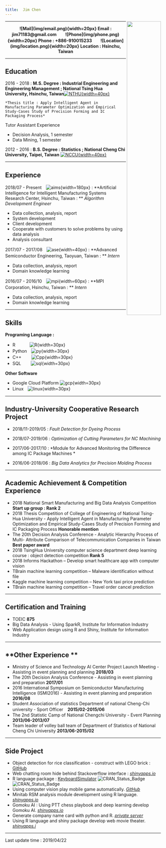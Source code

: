 ```yaml
---
title:  Jim Chen
---
```


<style type="text/css">

h1.title {
  font-size: 38px;
  font-weight:bold;
  text-align: center;
}
</style>

<img align="right" width="110" height="950" src="img/me.jpg">



-------------------     ----------------------------

<div align="center"><b>![Mail](img/email.png){width=20px} Email : jim71183@gmail.com　　![Phone](img/phone.png){width=20px} Phone : +886-910015233　　![Location](img/location.png){width=20px} Location : Hsinchu, Taiwan</b></div>
  

***

## **Education**

2016 - 2018
:   **M.S. Degree : Industrial Engineering and Engineering Management ; National Tsing Hua University, Hsinchu, Taiwan**<a href="https://nthu-en.web.nthu.edu.tw/bin/home.php">![NTHU](img/nthu_icon.jpg){width=40px}</a>

    *Thesis title : Apply Intelligent Agent in Manufacturing Parameter Optimization and Empirical Study-Cases Study of Precision Forming and IC Packaging Process*

Tutor Assistant Experience

 -  Decision Analysis, 1 semester
 -  Data Mining, 1 semester

2012 - 2016
:   **B.S. Degree : Statistics ; National Cheng Chi University, Taipei, Taiwan** <a href="https://www.nccu.edu.tw/?locale=en">![NCCU](img/nccu_icon.jpg){width=40px}</a>

***

## **Experience**

2018/07 - Present　![aims](img/aims.png){width=180px}
: **Artificial Intelligence for Intelligent Manufacturing Systems Research Center, Hsinchu, Taiwan : ** *Algorithm Development Engineer* 

 - Data  collection,  analysis,  report
 - System  development
 - Client development
 - Cooperate  with  customers  to  solve  problems  by  using  data  analysis
 - Analysis consultant

2017/07 - 2017/08　![ase](img/ase.png){width=40px}
: **Advanced Semiconductor Engineering, Taoyuan, Taiwan : ** *Intern*　　
 
 - Data  collection,  analysis,  report
 - Domain  knowledge  learning
 
2016/07 - 2016/10　![mpi](img/mpi.jpg){width=60px}
: **MPI Corporation, Hsinchu, Taiwan : ** *Intern* 　
 
 - Data  collection,  analysis,  report
 - Domain  knowledge  learning

***

## **Skills**
**Programing Language :**

* R　　　 ![R](img/R.png){width=30px}
* Python　![py](img/py.png){width=30px}
* C++　 　![Cpp](img/cpp.png){width=30px}
* SQL 　　![sql](img/sql.png){width=30px}

**Other Software**

* Google Cloud Platform ![gcp](img/gcp.png){width=30px}
* Linux　![linux](img/linux.jpg){width=30px}

***

## **Industry-University Cooperative Research Project**

* 2018/11-2019/05
: *Fault Detection for Dyeing Process*

* 2018/07-2019/06
: *Optimization of Cutting Parameters for NC Machining*

* 2017/06-2017/10
: *Module  for  Advanced  Monitoring  the  Difference  among  IC  Package  Machines	*

* 2016/06-2018/06
: *Big  Data  Analytics  for  Precision  Molding  Process*

***

## **Academic Achievement & Competition Experience**

* 2018  National  Smart  Manufacturing  and  Big  Data  Analysis  Competition
**Start  up  group : Rank  2**
* 2018  Thesis  Competition  of  College  of  Engineering  of  National  Tsing-Hua  University  -  Apply  Intelligent  Agent  in  Manufacturing  Parameter  Optimization  and  Empirical  Study-Cases  Study  of  Precision  Forming  and  IC  Packaging  Process **Honorable  mention**
* The  20th  Decision  Analysis  Conference  -  Analytic  Hierarchy  Process  of  Multi-  Attribute  Comparison  of  Telecommunication  Companies  in  Taiwan	**Best  paper  award**
* 2018  TsingHua  University  computer  science  department  deep  learning  course  :  object  detection  competition **Rank 5**
* 2018  Informs  Hackathon  –  Develop  smart  healthcare  app  with  computer  vision
* TBrain  machine  learning  competition  –  Malware  identification  without  file
* Kaggle  machine  learning  competition  –  New  York  taxi  price  prediction
* TBrain  machine  learning  competition    –  Travel  order  cancel  prediction

***

## **Certification and Training**

* TOEIC **875**
* Big Data Analysis - Using SparkR, Institute for Information Industry
* Web Application design using R and Shiny, Institute for Information Industry

***
## **Other  Experience  **

* Ministry  of  Science  and  Technology  AI  Center  Project  Launch  Meeting  -  Assisting  in  event  planning  and  planning	**2018/03**
* The  20th  Decision  Analysis  Conference  -  Assisting  in  event  planning  and  preparation	**2017/01**
* 2016  International  Symposium  on  Semiconductor  Manufacturing  Intelligence  (ISMI2016)  -  Assisting  in  event  planning  and  preparation	**2016/08**
* Student  Association  of  statistics  Department  of  national  Cheng-Chi  university  -  Sport  Officer　**2015/02-2015/06**
* The  2nd  Statistic  Camp  of  National  Chengchi  University  -  Event  Planning **2013/06-2013/07**
* Team leader of volley ball team of Department of Statistics of National Cheng Chi  University **2013/06-2015/02**

***

## **Side Project**

 - Object detection for rice classification - construct with LEGO brick : [GitHub](https://github.com/ChiHangChen/Object_Detection_Rice)
 - Web chatting room hide behind Stackoverflow interface : *[shinyapps.io](https://chihangchen.shinyapps.io/ShinyChat/)*
 - R  language  package  :  [KeyboardSimulator](https://cran.r-project.org/web/packages/KeyboardSimulator/index.html)
![CRAN\_Status\_Badge](https://www.r-pkg.org/badges/version/KeyboardSimulator)
![CRAN\_Status\_Badge](https://cranlogs.r-pkg.org/badges/grand-total/KeyboardSimulator)
 - Using  computer  vision  play  mobile  game  automatically. *[GitHub](https://github.com/ChiHangChen/MapleStoryM-AutoQuest)*
 - Minitab  RSM  analysis  module  development  using  R  language. *[shinyapps.io](https://chihangchen.shinyapps.io/Minitab-RSM-in-R/)*
 - Gomoku  AI  :  Using  PTT  chess  playbook  and  deep  learning  develop  Gomoku  AI. *[shinyapps.io](https://chihangchen.shinyapps.io/FiveInRow_AI/)*
 - Generate company name card with python and R. *[private server](http://chihangdalab.nctu.me:10002/namecard_maker/)*
 - Using R language and shiny package develop web movie theater. *[shinyapps.i](https://chihangchen.shinyapps.io/MovieTheater/)*

***

Last update time : 2019/04/22